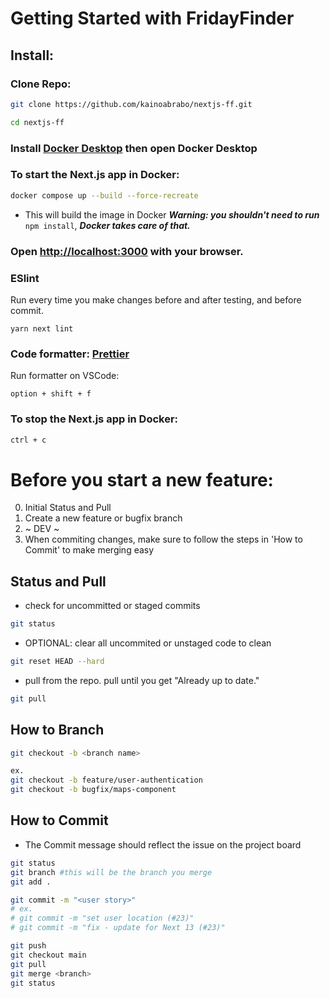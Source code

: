 # Getting Started with FridayFinder

## Install:

### Clone Repo:
```bash
git clone https://github.com/kainoabrabo/nextjs-ff.git

cd nextjs-ff
```

### Install [Docker Desktop](https://www.docker.com/) then open Docker Desktop

### To start the Next.js app in Docker:
```bash
docker compose up --build --force-recreate
```
- This will build the image in Docker
***Warning: you shouldn't need to run*** `npm install`, ***Docker takes care of that.***

### Open [http://localhost:3000](http://localhost:3000) with your browser.

### ESlint
Run every time you make changes before and after testing, and before commit.
```
yarn next lint
```

### Code formatter: [Prettier](https://marketplace.visualstudio.com/items?itemName=esbenp.prettier-vscode)

Run formatter on VSCode:
```
option + shift + f
```

### To stop the Next.js app in Docker:
```bash
ctrl + c
```

# Before you start a new feature:

0. Initial Status and Pull
1. Create a new feature or bugfix branch
2. ~ DEV ~
3. When commiting changes, make sure to follow the steps in 'How to Commit' to make merging easy

## Status and Pull
- check for uncommitted or staged commits
```bash
git status 
```

- OPTIONAL: clear all uncommited or unstaged code to clean
```bash
git reset HEAD --hard
```

- pull from the repo. pull until you get "Already up to date."
```bash
git pull
```

## How to Branch
```bash
git checkout -b <branch name>

ex.
git checkout -b feature/user-authentication
git checkout -b bugfix/maps-component
```

## How to Commit
- The Commit message should reflect the issue on the project board
```bash
git status
git branch #this will be the branch you merge
git add .

git commit -m "<user story>"
# ex.
# git commit -m "set user location (#23)"
# git commit -m "fix - update for Next 13 (#23)"

git push
git checkout main
git pull
git merge <branch>
git status
```
